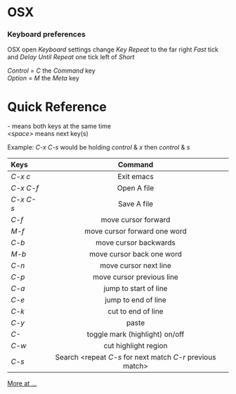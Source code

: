 
# OSX 

### Keyboard preferences 
OSX open *Keyboard* settings change *Key Repeat* to the far right *Fast* tick and *Delay Until Repeat* one tick left of *Short* 


*Control* = *C* the *Command* key <br />
*Option* = *M* the *Meta* key 


# Quick Reference

*-* means both keys at the same time  <br />
*&lt;space&gt;* means next key(s) 

Example: *C-x* *C-s*  would be holding *control* & *x* then *control* & *s* 

| Keys | Command |
|:----------|:-----------:|
| *C-x* *c*  | Exit emacs | 
| *C-x* *C-f* | Open A file |
| *C-x* *C-s* | Save A file |
| *C-f*       | move cursor forward | 
| *M-f*       | move cursor forward one word |
| *C-b*       | move cursor backwards | 
| *M-b*       | move cursor back one word |
| *C-n*       | move cursor next line |
| *C-p*       | move cursor previous line |
| *C-a*       | jump to start of line | 
| *C-e*       | jump to end of line | 
| *C-k*      | cut to end of line | 
| *C-y*      | paste | 
| *C-<space>* | toggle mark (highlight) on/off | 
| *C-w*      | cut highlight region | 
| *C-s* | Search <repeat *C-s* for next match *C-r* previous match> | 


[More at ...](https://www.gnu.org/software/emacs/tour/)
